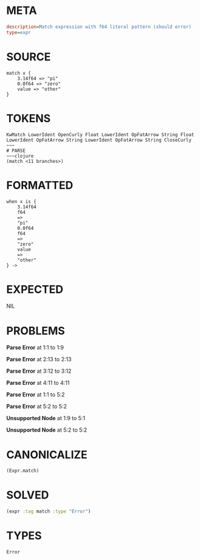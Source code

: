 # META
~~~ini
description=Match expression with f64 literal pattern (should error)
type=expr
~~~
# SOURCE
~~~roc
match x {
    3.14f64 => "pi"
    0.0f64 => "zero"
    value => "other"
}
~~~
# TOKENS
~~~text
KwMatch LowerIdent OpenCurly Float LowerIdent OpFatArrow String Float LowerIdent OpFatArrow String LowerIdent OpFatArrow String CloseCurly ~~~
# PARSE
~~~clojure
(match <11 branches>)
~~~
# FORMATTED
~~~roc
when x is {
	3.14f64
	f64
	=>
	"pi"
	0.0f64
	f64
	=>
	"zero"
	value
	=>
	"other"
} -> 
~~~
# EXPECTED
NIL
# PROBLEMS
**Parse Error**
at 1:1 to 1:9

**Parse Error**
at 2:13 to 2:13

**Parse Error**
at 3:12 to 3:12

**Parse Error**
at 4:11 to 4:11

**Parse Error**
at 1:1 to 5:2

**Parse Error**
at 5:2 to 5:2

**Unsupported Node**
at 1:9 to 5:1

**Unsupported Node**
at 5:2 to 5:2

# CANONICALIZE
~~~clojure
(Expr.match)
~~~
# SOLVED
~~~clojure
(expr :tag match :type "Error")
~~~
# TYPES
~~~roc
Error
~~~
